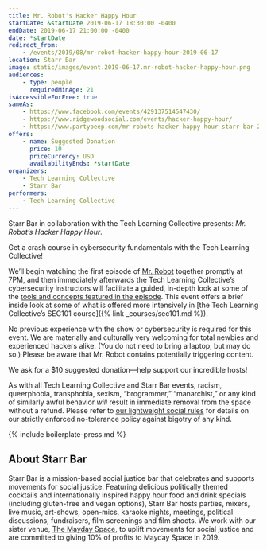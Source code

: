 ```yaml
---
title: Mr. Robot's Hacker Happy Hour
startDate: &startDate 2019-06-17 18:30:00 -0400
endDate: 2019-06-17 21:00:00 -0400
date: *startDate
redirect_from:
    - /events/2019/08/mr-robot-hacker-happy-hour-2019-06-17
location: Starr Bar
image: static/images/event.2019-06-17.mr-robot-hacker-happy-hour.png
audiences:
    - type: people
      requiredMinAge: 21
isAccessibleForFree: true
sameAs:
    - https://www.facebook.com/events/429137514547430/
    - https://www.ridgewoodsocial.com/events/hacker-happy-hour/
    - https://www.partybeep.com/mr-robots-hacker-happy-hour-starr-bar-2013401-301058017.html
offers:
    - name: Suggested Donation
      price: 10
      priceCurrency: USD
      availabilityEnds: *startDate
organizers:
    - Tech Learning Collective
    - Starr Bar
performers:
    - Tech Learning Collective
---
```


Starr Bar in collaboration with the Tech Learning Collective presents: *Mr. Robot&rsquo;s Hacker Happy Hour*.

Get a crash course in cybersecurity fundamentals with the Tech Learning Collective!

We&rsquo;ll begin watching the first episode of [Mr. Robot](https://www.themoviedb.org/tv/62560-mr-robot) together promptly at 7PM, and then immediately afterwards the Tech Learning Collective&rsquo;s cybersecurity instructors will facilitate a guided, in-depth look at some of the [tools and concepts featured in the episode](https://github.com/AnarchoTechNYC/meta/wiki/Mr.-Robot%27s-Netflix-%27n%27-Hack). This event offers a brief inside look at some of what is offered more intensively in [the Tech Learning Collective&rsquo;s SEC101 course]({% link _courses/sec101.md %}).

No previous experience with the show or cybersecurity is required for this event. We are materially and culturally very welcoming for total newbies and experienced hackers alike. (You do not need to bring a laptop, but may do so.) Please be aware that Mr. Robot contains potentially triggering content.

We ask for a $10 suggested donation&mdash;help support our incredible hosts!

As with all Tech Learning Collective and Starr Bar events, racism, queerphobia, transphobia, sexism, “brogrammer,” “manarchist,” or any kind of similarly awful behavior *will* result in immediate removal from the space without a refund. Please refer to [our lightweight social rules](https://github.com/AnarchoTechNYC/meta/wiki/Social-rules) for details on our strictly enforced no-tolerance policy against bigotry of any kind.

{% include boilerplate-press.md %}

## About Starr Bar

Starr Bar is a mission-based social justice bar that celebrates and supports movements for social justice. Featuring delicious politically themed cocktails and internationally inspired happy hour food and drink specials (including gluten-free and vegan options), Starr Bar hosts parties, mixers, live music, art-shows, open-mics, karaoke nights, meetings, political discussions, fundraisers, film screenings and film shoots. We work with our sister venue, [The Mayday Space](https://maydayspace.org/), to uplift movements for social justice and are committed to giving 10% of profits to Mayday Space in 2019.
